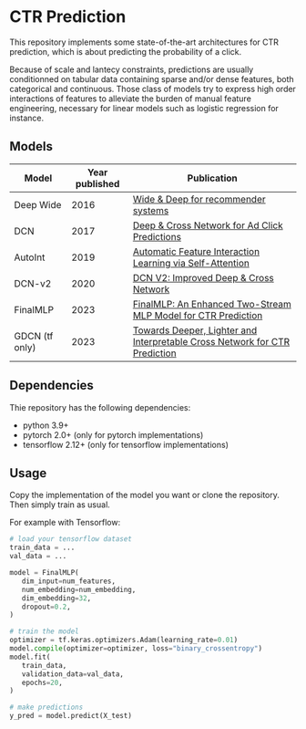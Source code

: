# CTR Prediction

This repository implements some state-of-the-art architectures for CTR prediction, which is about predicting the probability of a click.

Because of scale and lantecy constraints, predictions are usually conditionned on tabular data containing sparse and/or dense features, both categorical and continuous. Those class of models try to express high order interactions of features to alleviate the burden of manual feature engineering, necessary for linear models such as logistic regression for instance.

## Models

| Model          | Year published | Publication                                                                                                                      |
| -------------- | -------------- | -------------------------------------------------------------------------------------------------------------------------------- |
| Deep Wide      | 2016           | [Wide & Deep for recommender systems](https://arxiv.org/pdf/1606.07792v1.pdf)                                                    |
| DCN            | 2017           | [Deep & Cross Network for Ad Click Predictions](https://arxiv.org/pdf/1708.05123.pdf)                                            |
| AutoInt        | 2019           | [Automatic Feature Interaction Learning via Self-Attention](https://arxiv.org/pdf/1810.11921.pdf)                                |
| DCN-v2         | 2020           | [DCN V2: Improved Deep & Cross Network](https://arxiv.org/pdf/2008.13535v2.pdf)                                                  |
| FinalMLP       | 2023           | [FinalMLP: An Enhanced Two-Stream MLP Model for CTR Prediction](https://arxiv.org/pdf/2304.00902v3.pdf)                          |
| GDCN (tf only) | 2023           | [Towards Deeper, Lighter and Interpretable Cross Network for CTR Prediction](https://dl.acm.org/doi/pdf/10.1145/3583780.3615089) |

## Dependencies

Thie repository has the following dependencies:

- python 3.9+
- pytorch 2.0+ (only for pytorch implementations)
- tensorflow 2.12+ (only for tensorflow implementations)

## Usage

Copy the implementation of the model you want or clone the repository. Then simply train as usual.

For example with Tensorflow:

```python
# load your tensorflow dataset
train_data = ...
val_data = ...

model = FinalMLP(
   dim_input=num_features,
   num_embedding=num_embedding,
   dim_embedding=32,
   dropout=0.2,
)

# train the model
optimizer = tf.keras.optimizers.Adam(learning_rate=0.01)
model.compile(optimizer=optimizer, loss="binary_crossentropy")
model.fit(
   train_data,
   validation_data=val_data,
   epochs=20,
)

# make predictions
y_pred = model.predict(X_test)

```
